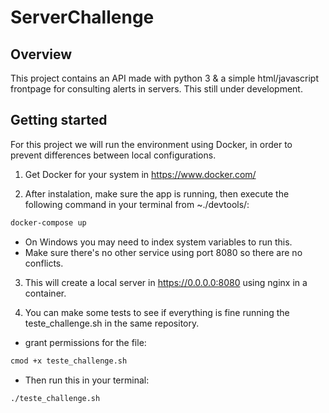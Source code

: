 # ServerChallenge

## Overview

This project contains an API made with python 3 & a simple html/javascript frontpage for consulting alerts in servers. This still under development.

## Getting started

For this project we will run the environment using Docker, in order to prevent differences between local configurations.

1) Get Docker for your system in https://www.docker.com/

2) After instalation, make sure the app is running, then execute the following command in your terminal from ~./devtools/:
```bash
docker-compose up
```
 * On Windows you may need to index system variables to run this.
 * Make sure there's no other service using port 8080 so there are no conflicts.

3) This will create a local server in https://0.0.0.0:8080 using nginx in a container. 

4) You can make some tests to see if everything is fine running the teste_challenge.sh in the same repository.
- grant permissions for the file:
```bash
cmod +x teste_challenge.sh
```
- Then run this in your terminal:
```bash
./teste_challenge.sh
```

